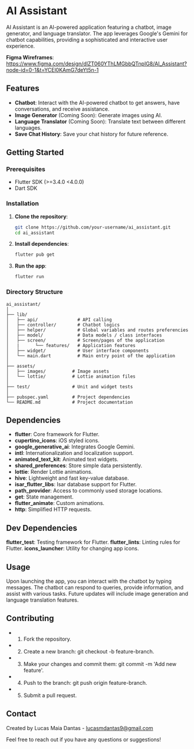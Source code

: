 # AI Assistant

AI Assistant is an AI-powered application featuring a chatbot, image generator, and language translator. The app leverages Google's Gemini for chatbot capabilities, providing a sophisticated and interactive user experience.

**Figma Wireframes**: https://www.figma.com/design/dlZT060YThLMGbbQTnpIG8/AI_Assistant?node-id=0-1&t=YCEl0KAmG7deYt5n-1

## Features

- **Chatbot**: Interact with the AI-powered chatbot to get answers, have conversations, and receive assistance.
- **Image Generator** (Coming Soon): Generate images using AI.
- **Language Translator** (Coming Soon): Translate text between different languages.
- **Save Chat History**: Save your chat history for future reference.

## Getting Started

### Prerequisites

- Flutter SDK (>=3.4.0 <4.0.0)
- Dart SDK

### Installation

1. **Clone the repository**:

   ```bash
   git clone https://github.com/your-username/ai_assistant.git
   cd ai_assistant
   ```

2. **Install dependencies**:

   ```bash
   flutter pub get
   ```

3. **Run the app**:
   ```bash
   flutter run
   ```

### Directory Structure

```
ai_assistant/
│
├── lib/
│   ├── api/               # API calling
│   ├── controller/        # Chatbot logics
│   ├── helper/            # Global variables and routes preferencies
│   ├── model/             # Data models / class interfaces
│   ├── screen/            # Screen/pages of the application
│   |      └── features/   # Application features
│   ├── widget/            # User interface components
│   └── main.dart          # Main entry point of the application
│
├── assets/
│   ├── images/          # Image assets
│   └── lottie/          # Lottie animation files
│
├── test/                # Unit and widget tests
│
├── pubspec.yaml         # Project dependencies
└── README.md            # Project documentation
```

## Dependencies

- **flutter**: Core framework for Flutter.
- **cupertino_icons**: iOS styled icons.
- **google_generative_ai**: Integrates Google Gemini.
- **intl**: Internationalization and localization support.
- **animated_text_kit**: Animated text widgets.
- **shared_preferences**: Store simple data persistently.
- **lottie**: Render Lottie animations.
- **hive**: Lightweight and fast key-value database.
- **isar_flutter_libs**: Isar database support for Flutter.
- **path_provider**: Access to commonly used storage locations.
- **get**: State management.
- **flutter_animate**: Custom animations.
- **http**: Simplified HTTP requests.

## Dev Dependencies

**flutter_test**: Testing framework for Flutter.
**flutter_lints**: Linting rules for Flutter.
**icons_launcher**: Utility for changing app icons.

## Usage

Upon launching the app, you can interact with the chatbot by typing messages. The chatbot can respond to queries, provide information, and assist with various tasks. Future updates will include image generation and language translation features.

## Contributing

- 1. Fork the repository.
- 2. Create a new branch: git checkout -b feature-branch.
- 3. Make your changes and commit them: git commit -m 'Add new feature'.
- 4. Push to the branch: git push origin feature-branch.
- 5. Submit a pull request.

## Contact

Created by Lucas Maia Dantas - lucasmdantas9@gmail.com

Feel free to reach out if you have any questions or suggestions!
